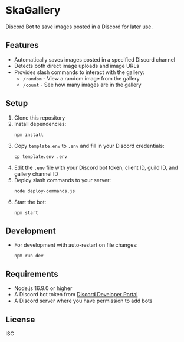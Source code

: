 # SkaGallery
Discord Bot to save images posted in a Discord for later use.

## Features

- Automatically saves images posted in a specified Discord channel
- Detects both direct image uploads and image URLs
- Provides slash commands to interact with the gallery:
  - `/random` - View a random image from the gallery
  - `/count` - See how many images are in the gallery

## Setup

1. Clone this repository
2. Install dependencies:
   ```
   npm install
   ```
3. Copy `template.env` to `.env` and fill in your Discord credentials:
   ```
   cp template.env .env
   ```
4. Edit the `.env` file with your Discord bot token, client ID, guild ID, and gallery channel ID
5. Deploy slash commands to your server:
   ```
   node deploy-commands.js
   ```
6. Start the bot:
   ```
   npm start
   ```

## Development

- For development with auto-restart on file changes:
  ```
  npm run dev
  ```

## Requirements

- Node.js 16.9.0 or higher
- A Discord bot token from [Discord Developer Portal](https://discord.com/developers/applications)
- A Discord server where you have permission to add bots

## License

ISC